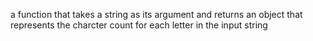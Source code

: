 a function that takes a string as its argument and returns an object that represents the charcter count for each letter in the input string